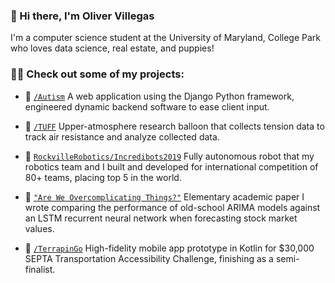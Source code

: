 ### 👋 Hi there, I'm Oliver Villegas 
I'm a computer science student at the University of Maryland, College Park who loves data science, real estate, and puppies!

### 👨‍💻 Check out some of my projects:
- 🧩 [`/Autism`](https://github.com/olivervillegas/Autism) A web application using the Django Python framework, engineered dynamic backend software to ease client input.

- 🎈 [`/TUFF`](https://github.com/Gidntsquia/TUFFcode) Upper-atmosphere research balloon that collects tension data to track air resistance and analyze collected data.

- 🤖 [`RockvilleRobotics/Incredibots2019`](https://github.com/rockvillerobotics/Incredibots2019) Fully autonomous robot that my robotics team and I built and developed for international competition of 80+ teams, placing top 5 in the world.

- 📄 [`"Are We Overcomplicating Things?"`](https://github.com/olivervillegas/EE) Elementary academic paper I wrote comparing the performance of old-school ARIMA models against an LSTM recurrent neural network when forecasting stock market values.

- 📱 [`/TerrapinGo`](https://github.com/olivervillegas/TerrapinGo) High-fidelity mobile app prototype in Kotlin for $30,000 SEPTA Transportation Accessibility Challenge, finishing as a semi-finalist.

<!--
**olivervillegas/olivervillegas** is a ✨ _special_ ✨ repository because its `README.md` (this file) appears on your GitHub profile.

Here are some ideas to get you started:

- 🔭 I’m currently working on ...
- 🌱 I’m currently learning ...
- 👯 I’m looking to collaborate on ...
- 🤔 I’m looking for help with ...
- 💬 Ask me about ...
- 📫 How to reach me: ...
- 😄 Pronouns: ...
- ⚡ Fun fact: ...
-->
